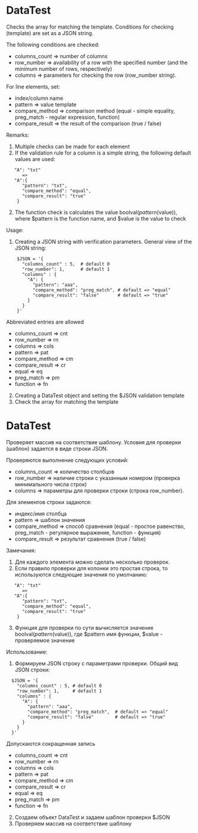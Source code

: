 # DataTest
Checks the array for matching the template.
Conditions for checking (template) are set as a JSON string.

The following conditions are checked:
* columns_count => number of columns
* row_number => availability of a row with the specified number (and the minimum number of rows, respectively)
* columns => parameters for checking the row (row_number string).

For line elements, set:
* index/column name
* pattern => value template
* compare_method => comparison method (equal - simple equality, preg_match - regular expression, function)
* compare_result => the result of the comparison (true / false)

Remarks:
1. Multiple checks can be made for each element
2. If the validation rule for a column is a simple string, the following default values are used:
```   
   "A": "txt"
      =>
   "A":{
      "pattern": "txt",
      "compare_method": "equal",
      "compare_result": "true"
    }
```
2. The function check is calculates the value boolval($pattern($value)), 
   where $pattern is the function name, and $value is the value to check

Usage:
1. Creating a JSON string with verification parameters.
   General view of the JSON string:
```
    $JSON = '{
      "columns_count" : 5,  # default 0
      "row_number": 1,      # default 1
      "columns" : {
        "A": {
          "pattern": "aaa",
          "compare_method": "preg_match", # default => "equal"
          "compare_result": "false"       # default => "true"
        }
      }
    }'
```
  Abbreviated entries are allowed
* columns_count   => cnt
* row_number      => rn
* columns         => cols
* pattern         => pat
* compare_method  => cm
* compare_result  => cr
* equal           => eq
* preg_match      => pm
* function        => fn
2. Creating a DataTest object and setting the $JSON validation template
3. Check the array for matching the template

# DataTest
Проверяет массив на соответствие шаблону.
Условия для проверки (шаблон) задается в виде строки JSON.

Проверяются выполнение следующих условий:
* columns_count => количество столбцов
* row_number => наличие строки с указанным номером (проверка минимального числа строк)
* columns => параметры для проверки строки (строка row_number).

Для элементов строки задаются:
* индекс/имя столбца
* pattern => шаблон значения
* compare_method => способ сравнения (equal - простое равенство, preg_match - регулярное выражение, function - функция)
* compare_result => результат сравнения (true / false)

Замечания:
1. Для каждого элемента можно сделать несколько проверок.
2. Если правило проверки для колонки это простая строка, то используются следующие значения по умолчанию:
```
   "A": "txt"
      =>
   "A":{
      "pattern": "txt",
      "compare_method": "equal",
      "compare_result": "true"
    }
```
3. Функция для проверки по сути вычисляется значение boolval($pattern($value)), где $pattern имя функции, $value - проверяемое значение

Использование:
1. Формируем JSON строку с параметрами проверки.
  Общий вид JSON строки:
```
  $JSON = '{
    "columns_count" : 5, # default 0
    "row_number": 1,     # default 1
    "columns" : {
      "A": {
        "pattern": "aaa",
        "compare_method": "preg_match",  # default => "equal"
        "compare_result": "false"        # default => "true"
      }
    }
  }'
```
  Допускаются сокращенная запись
* columns_count  => cnt
* row_number     => rn
* columns        => cols
* pattern        => pat
* compare_method => cm
* compare_result => cr
* equal          => eq
* preg_match     => pm
* function       => fn
2. Создаем объект DataTest и задаем шаблон проверки $JSON
3. Проверяем массив на соответствие шаблону
